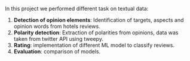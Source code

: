In this project we performed different task on textual data:

1. **Detection of opinion elements**: Identification of targets, aspects and opinion words from hotels reviews.
2. **Polarity detection**: Extraction of polarities from opinions, data was taken from twitter API using tweepy.
3. **Rating**: implementation of different ML model to classify reviews.
4. **Evaluation**: comparison of models.
